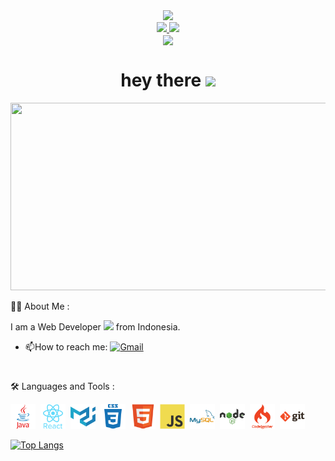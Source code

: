 <div id="header" align="center">
  <img src="https://media.giphy.com/media/v1.Y2lkPTc5MGI3NjExNmp0ODR5ZGV0bXB5NXRiOTdwcHA3ejdpeDY5czh5NXBlaHc5cmY4aCZlcD12MV9pbnRlcm5hbF9naWZfYnlfaWQmY3Q9cw/cUAGuLiEcTBwRfkAQq/giphy.gif" width="100"/>
</div>

<div id="badges" align="center">
  <a href="https://www.linkedin.com/in/septian-aves-80b0b71b7/">
    <img src="https://img.shields.io/badge/Linkedin-%230077B5.svg?logo=linkedin&logoColor=white"/>
  </a>
  <a href="https://x.com/iyan_afes">
    <img src="https://img.shields.io/badge/X-%23000000.svg?logo=X&logoColor=white"/>
  </a>
</div>

<div align="center">
  <img src="https://komarev.com/ghpvc/?username=IyanAfes&style=flat-square&color=blue" align="center"/>
</div>
<div align="center">
<h1>
  hey there
  <img src="https://media.giphy.com/media/hvRJCLFzcasrR4ia7z/giphy.gif" width="30px"/>
</h1>
  </div>
<div align="center">
  <img src="https://media.giphy.com/media/v1.Y2lkPTc5MGI3NjExamJrZnp2dWlrcDFhczlqOHZqbjVwbzdoMXBwaTBsZ3czYjV1bjJxZiZlcD12MV9pbnRlcm5hbF9naWZfYnlfaWQmY3Q9Zw/L8K62iTDkzGX6/giphy.gif" width="600" height="300"/>
</div>

:man_technologist: About Me :

I am a Web Developer <img src="https://media.giphy.com/media/WUlplcMpOCEmTGBtBW/giphy.gif" width="30"> from Indonesia.
</h1>

- :mailbox:How to reach me: [![Gmail](https://img.shields.io/badge/Gmail-D14836?logo=gmail&logoColor=white)](mailto:iyan.afes@gmail.com)  
<h1>
</h1>  

:hammer_and_wrench: Languages and Tools :
<div>
  <img src="https://github.com/devicons/devicon/blob/master/icons/java/java-original-wordmark.svg" title="Java" alt="Java" width="40" height="40"/>&nbsp;
  <img src="https://github.com/devicons/devicon/blob/master/icons/react/react-original-wordmark.svg" title="React" alt="React" width="40" height="40"/>&nbsp;
  <img src="https://github.com/devicons/devicon/blob/master/icons/materialui/materialui-original.svg" title="Material UI" alt="Material UI" width="40" height="40"/>&nbsp;
  <img src="https://github.com/devicons/devicon/blob/master/icons/css3/css3-plain-wordmark.svg"  title="CSS3" alt="CSS" width="40" height="40"/>&nbsp;
  <img src="https://github.com/devicons/devicon/blob/master/icons/html5/html5-original.svg" title="HTML5" alt="HTML" width="40" height="40"/>&nbsp;
  <img src="https://github.com/devicons/devicon/blob/master/icons/javascript/javascript-original.svg" title="JavaScript" alt="JavaScript" width="40" height="40"/>&nbsp;
  <img src="https://github.com/devicons/devicon/blob/master/icons/mysql/mysql-original-wordmark.svg" title="MySQL"  alt="MySQL" width="40" height="40"/>&nbsp;
  <img src="https://github.com/devicons/devicon/blob/master/icons/nodejs/nodejs-original-wordmark.svg" title="NodeJS" alt="NodeJS" width="40" height="40"/>&nbsp;
  <img src="https://github.com/devicons/devicon/blob/master/icons/codeigniter/codeigniter-plain-wordmark.svg" title="CodeIgniter" alt="CodeIgniter" width="40" height="40"/>&nbsp;
  <img src="https://github.com/devicons/devicon/blob/master/icons/git/git-original-wordmark.svg" title="Git" **alt="Git" width="40" height="40"/>
</div>

[![Top Langs](https://github-readme-stats.vercel.app/api/top-langs/?username=IyanAfes&layout=compact&theme=vision-friendly-dark)](https://github.com/anuraghazra/github-readme-stats)

